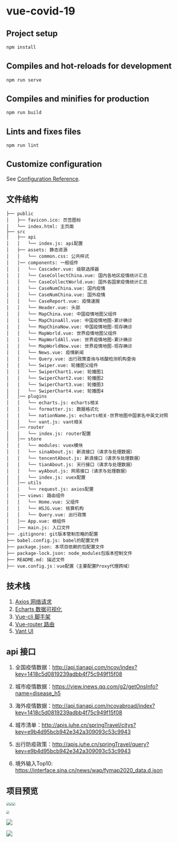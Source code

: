# vue-covid-19

## Project setup

```js
npm install
```

## Compiles and hot-reloads for development

```js
npm run serve
```

## Compiles and minifies for production

```js
npm run build
```

## Lints and fixes files

```js
npm run lint
```

## Customize configuration

See [Configuration Reference](https://cli.vuejs.org/config/).


## 文件结构

```
├── public
│   ├── favicon.ico: 页签图标
│   └── index.html: 主页面
├── src
│   ├── api
│   │   └── index.js: api配置
│   ├── assets: 静态资源
│   │   └── common.css: 公共样式
│   │── components: 一般组件
│   │   └── Cascader.vue: 级联选择器
│   │   └── CaseCollectChina.vue: 国内各地区疫情统计汇总
│   │   └── CaseCollectWorld.vue: 国外各国家疫情统计汇总
│   │   └── CaseNumChina.vue: 国内疫情
│   │   └── CaseNumChina.vue: 国外疫情
│   │   └── CaseReport.vue: 疫情速报
│   │   └── Header.vue: 头部
│   │   └── MapChina.vue: 中国疫情地图父组件
│   │   └── MapChinaAll.vue: 中国疫情地图-累计确诊
│   │   └── MapChinaNow.vue: 中国疫情地图-现存确诊
│   │   └── MapWorld.vue: 世界疫情地图父组件
│   │   └── MapWorldAll.vue: 世界疫情地图-累计确诊
│   │   └── MapWorldNow.vue: 世界疫情地图-现存确诊
│   │   └── News.vue: 疫情新闻
│   │   └── Query.vue: 出行政策查询与核酸检测机构查询
│   │   └── Swiper.vue: 轮播图父组件
│   │   └── SwiperChart1.vue: 轮播图1
│   │   └── SwiperChart2.vue: 轮播图2
│   │   └── SwiperChart3.vue: 轮播图3
│   │   └── SwiperChart4.vue: 轮播图4
│   │── plugins
│   │   └── echarts.js: echarts相关
│   │   └── formatter.js: 数据格式化
│   │   └── nationName.js: echarts相关-世界地图中国家名中英文对照
│   │   └── vant.js: vant相关
│   │── router
│   │   └── index.js: router配置
│   │── store
│   │   └── modules: vuex模块
│   │   └── sinaAbout.js: 新浪接口（请求与处理数据）
│   │   └── tencentAbout.js: 新浪接口（请求与处理数据）
│   │   └── tianAbout.js: 天行接口（请求与处理数据）
│   │   └── wyAbout.js: 网易接口（请求与处理数据）
│   │   └── index.js: vuex配置
│   │── utils
│   │   └── request.js: axios配置
│   │── views: 路由组件
│   │   └── Home.vue: 父组件
│   │   └── HSJG.vue: 核算机构
│   │   └── Query.vue: 出行政策
│   │── App.vue: 根组件
│   │── main.js: 入口文件
├── .gitignore: git版本管制忽略的配置
├── babel.config.js: babel的配置文件
├── package.json: 本项目依赖的包配置文件
├── package-lock.json: node_modules包版本控制文件 
├── README.md: 描述文件
├── vue.config.js：vue配置（主要配置Proxy代理跨域）
```

## 技术栈

1. [Axios 网络请求](http://www.axios-js.com/)
2. [Echarts 数据可视化](https://echarts.apache.org/zh/index.html)
3. [Vue-cli 脚手架](https://cli.vuejs.org/zh/)
4. [Vue-router 路由](https://router.vuejs.org/zh/)
5. [Vant UI](https://vant-contrib.gitee.io/vant/#/zh-CN/)

## api 接口

1. 全国疫情数据：<http://api.tianapi.com/ncov/index?key=1418c5d0819239adbb4f75c949f15f08>

2. 城市疫情数据：<https://view.inews.qq.com/g2/getOnsInfo?name=disease_h5>

3. 海外疫情数据：<http://api.tianapi.com/ncovabroad/index?key=1418c5d0819239adbb4f75c949f15f08>

4. 城市清单：<http://apis.juhe.cn/springTravel/citys?key=e9b4d95bcb942e342a309093c53c9943>

5. 出行防疫政策：<http://apis.juhe.cn/springTravel/query?key=e9b4d95bcb942e342a309093c53c9943>

6. 境外输入Top10: <https://interface.sina.cn/news/wap/fymap2020_data.d.json>

## 项目预览

<img src="https://tva1.sinaimg.cn/large/e6c9d24egy1h0ubdfuv2pj20u01jfq8z.jpg"  style="zoom:50%;"/><img src="https://tva1.sinaimg.cn/large/e6c9d24egy1h0ubegbl9tj20u01iztf5.jpg"  style="zoom:50%;"/><img src="https://tva1.sinaimg.cn/large/e6c9d24egy1h0ubeh3p8yj20u01khdml.jpg"  style="zoom:50%;"/>

<img src="https://tva1.sinaimg.cn/large/e6c9d24egy1h0ubg0g2o8j20u016wwk2.jpg"  style="zoom:50%;"/>

![](https://tva1.sinaimg.cn/large/e6c9d24egy1h0ubgdkghej20u00uttf4.jpg)

![](https://tva1.sinaimg.cn/large/e6c9d24egy1h0ubgx4phmj20u01u1gsp.jpg)
